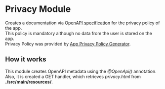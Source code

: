 # Privacy Module

Creates a documentation via [OpenAPI specification](https://rapidapi.com/blog/api-glossary/openapi/) for the privacy policy of the app.  
This policy is mandatory although no data from the user is stored on the app.  
Privacy Policy was provided by [App Privacy Policy Generator](https://app-privacy-policy-generator.firebaseapp.com/). 

## How it works

This module creates OpenAPI metadata using the *@OpenApi()* annotation.  
Also, it is created a GET handler, which retrieves *privacy.html* from **./src/main/resources/**.
